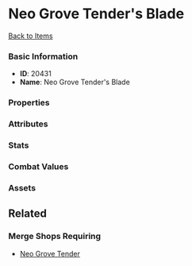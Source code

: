 # Neo Grove Tender's Blade

<no description available>

[Back to Items](../items.md)

### Basic Information

- **ID**: 20431
- **Name**: Neo Grove Tender&#039;s Blade

### Properties


### Attributes


### Stats


### Combat Values


### Assets


## Related

### Merge Shops Requiring

- [Neo Grove Tender](../merge-shops/356-neo-grove-tender.md)

